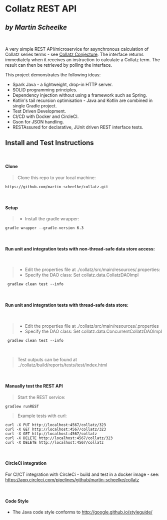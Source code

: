 # Collatz REST API
_by Martin Scheelke_
---
&nbsp;
&nbsp;

A very simple REST API/microservice for asynchronous calculation of Collatz series terms - see 
[Collatz Conjecture](https://en.wikipedia.org/wiki/Collatz_conjecture).
The interface returns immediately when it receives an instruction to calculate a Collatz term. The 
result can then be retrieved by polling the interface.
 
This project demonstrates the following ideas:

- Spark Java - a lightweight, drop-in HTTP server.
- SOLID programming principles.
- Dependency injection without using a framework such as Spring.
- Kotlin's tail recursion optimisation - Java and Kotlin are combined in single Gradle project.
- Test Driven Development.
- CI/CD with Docker and CircleCI.
- Gson for JSON handling.
- RESTAssured for declarative, JUnit driven REST interface tests.

## Install and Test Instructions 

&nbsp;
&nbsp;

#### Clone
 
> Clone this repo to your local machine:
```
https://github.com/martin-scheelke/collatz.git
```

&nbsp;  

#### Setup

> - Install the gradle wrapper: 
  ```shell script
  gradle wrapper --gradle-version 6.3
  ```

&nbsp;

#### Run unit and integration tests with non-thread-safe data store access:

&nbsp;

> - Edit the properties file at ./collatz/src/main/resources/.properties:
> - Specify the DAO class: Set collatz.data.CollatzDAOImpl

```shell script
 gradlew clean test --info
 ```

&nbsp;

#### Run unit and integration tests with thread-safe data store:


&nbsp;
> - Edit the properties file at ./collatz/src/main/resources/.properties
> - Specify the DAO class: Set collatz.data.ConcurrentCollatzDAOImpl 
>
```shell script
 gradlew clean test --info
 ```

&nbsp;

> Test outputs can be found at ../collatz/build/reports/tests/test/index.html


&nbsp;

#### Manually test the REST API

> Start the REST service:

```shell script
gradlew runREST
```

> Example tests with curl:
```shell script
curl -X PUT http://localhost:4567/collatz/323
curl -X GET http://localhost:4567/collatz/323
curl -X GET http://localhost:4567/collatz
curl -X DELETE http://localhost:4567/collatz/323
curl -X DELETE http://localhost:4567/collatz
```
&nbsp;

#### CircleCi integration

For CI/CT integration with CircleCi - build and test in a docker image - see:
&nbsp;
https://app.circleci.com/pipelines/github/martin-scheelke/collatz

&nbsp;

#### Code Style

- The Java code style conforms to http://google.github.io/styleguide/